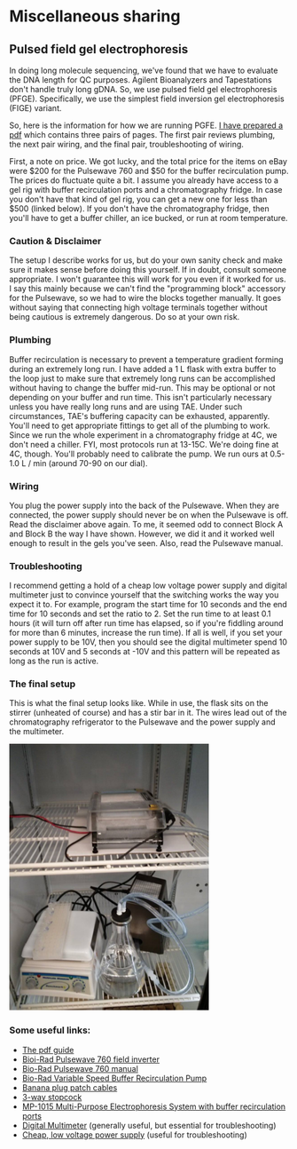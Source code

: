 # Miscellaneous sharing

## Pulsed field gel electrophoresis

In doing long molecule sequencing, we've found that we have to evaluate the DNA length for QC purposes. Agilent Bioanalyzers and Tapestations don't handle truly long gDNA. So, we use pulsed field gel electrophoresis (PFGE). Specifically, we use the simplest field inversion gel electrophoresis (FIGE) variant.

So, here is the information for how we are running PGFE. [I have prepared a pdf](PFGE.pdf) which contains three pairs of pages. The first pair reviews plumbing, the next pair wiring, and the final pair, troubleshooting of wiring. 

First, a note on price. We got lucky, and the total price for the items on eBay were $200 for the Pulsewave 760 and $50 for the buffer recirculation pump. The prices do fluctuate quite a bit. I assume you already have access to a gel rig with buffer recirculation ports and a chromatography fridge. In case you don't have that kind of gel rig, you can get a new one for less than $500 (linked below). If you don't have the chromatography fridge, then you'll have to get a buffer chiller, an ice bucked, or run at room temperature.

### Caution & Disclaimer

The setup I describe works for us, but do your own sanity check and make sure it makes sense before doing this yourself. If in doubt, consult someone appropriate. I won't guarantee this will work for you even if it worked for us. I say this mainly because we can't find the "programming block" accessory for the Pulsewave, so we had to wire the blocks together manually. It goes without saying that connecting high voltage terminals together without being cautious is extremely dangerous. Do so at your own risk.

### Plumbing

Buffer recirculation is necessary to prevent a temperature gradient forming during an extremely long run. I have added a 1 L flask with extra buffer to the loop just to make sure that extremely long runs can be accomplished without having to change the buffer mid-run. This may be optional or not depending on your buffer and run time. This isn't particularly necessary unless you have really long runs and are using TAE. Under such circumstances, TAE's buffering capacity can be exhausted, apparently. You'll need to get appropriate fittings to get all of the plumbing to work. Since we run the whole experiment in a chromatography fridge at 4C, we don't need a chiller. FYI, most protocols run at 13-15C. We're doing fine at 4C, though. You'll probably need to calibrate the pump. We run ours at 0.5-1.0 L / min (around 70-90 on our dial).

### Wiring

You plug the power supply into the back of the Pulsewave. When they are connected, the power supply should never be on when the Pulsewave is off. Read the disclaimer above again. To me, it seemed odd to connect Block A and Block B the way I have shown. However, we did it and it worked well enough to result in the gels you've seen. Also, read the Pulsewave manual.

### Troubleshooting

I recommend getting a hold of a cheap low voltage power supply and digital multimeter just to convince yourself that the switching works the way you expect it to. For example, program the start time for 10 seconds and the end time for 10 seconds and set the ratio to 2. Set the run time to at least 0.1 hours (it will turn off after run time has elapsed, so if you're fiddling around for more than 6 minutes, increase the run time). If all is well, if you set your power supply to be 10V, then you should see the digital multimeter spend 10 seconds at 10V and 5 seconds at -10V and this pattern will be repeated as long as the run is active.

### The final setup
This is what the final setup looks like. While in use, the flask sits on the stirrer (unheated of course) and has a stir bar in it. The wires lead out of the chromatography refrigerator to the Pulsewave and the power supply and the multimeter.

<img src="PFGE_ChromFridge.jpg" width="360">

### Some useful links:

* [The pdf guide](PFGE.pdf)
* [Bioi-Rad Pulsewave 760 field inverter](https://www.ebay.com/sch/sis.html?_nkw=BIO+RAD+Pulsewave+760+1703603+Field+Switcher+C&_itemId=181566847281&_trksid=p2047675.m4099)
* [Bio-Rad Pulsewave 760 manual](Pulsewave760manual.pdf)
* [Bio-Rad Variable Speed Buffer Recirculation Pump](https://www.ebay.com/sch/i.html?_nkw=biorad+variable+speed+buffer+recirculation+pump)
* [Banana plug patch cables](https://www.amazon.com/Esco-Lite-High-Voltage-Cable-Banana/dp/B00ESXZ4XI/)
* [3-way stopcock](https://www.usplastic.com/catalog/item.aspx?itemid=23348&catid=438)
* [MP-1015 Multi-Purpose Electrophoresis System with buffer recirculation ports](https://www.ibisci.com/product-category/electrophoresis/horizontalelectrophoresis/horizontalelectrophoresis-mp1015)
* [Digital Multimeter](https://www.amazon.com/UNI-T-UT61D-True-Digital-Multimeter/dp/B00BRKYL7A/) (generally useful, but essential for troubleshooting)
* [Cheap, low voltage power supply](https://www.amazon.com/Tekpower-Variable-Supply-1-5-15-HY152A/dp/B000RO8J98) (useful for troubleshooting)
